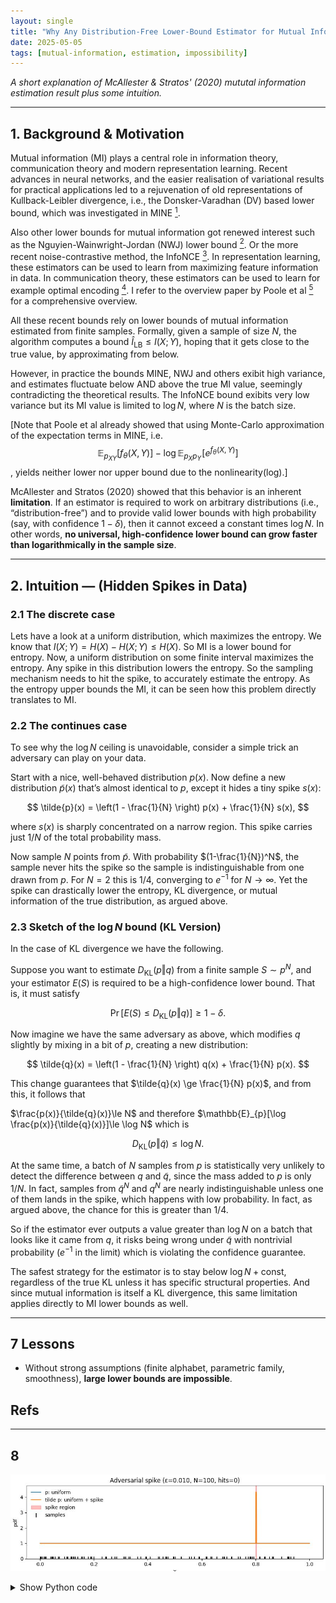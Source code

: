 ```yaml
---
layout: single
title: "Why Any Distribution-Free Lower-Bound Estimator for Mutual Information Can’t Beat log N"
date: 2025-05-05
tags: [mutual-information, estimation, impossibility]
---
```


*A short explanation of McAllester & Stratos' (2020) mututal information estimation result plus some intuition.*

---

## 1. Background & Motivation

Mutual information (MI) plays a central role in information theory, communication theory and modern representation learning. 
Recent advances in neural networks, and the easier realisation of variational results for practical applications led to a rejuvenation of old representations of Kullback-Leibler divergence, 
i.e., the Donsker-Varadhan (DV) based lower bound, which was investigated in MINE [^Belghazi18]. 

Also other lower bounds for mutual information got renewed interest such as the Nguyien-Wainwright-Jordan (NWJ) lower bound [^NWJ10]. 
Or the more recent noise-contrastive method, the InfoNCE [^NCE10]. In representation learning, these estimators can be used to learn from maximizing feature information in data. 
In communication theory, these estimators can be used to learn for example optimal encoding [^Fritschek19]. I refer to the overview paper by Poole et al [^Poole19] for a comprehensive overview.

All these recent bounds rely on lower bounds of mutual information estimated from finite samples. 
Formally, given a sample of size $N$, the algorithm computes a bound $\widehat I_{\mathrm{LB}} \le I(X;Y)$, hoping that it gets close to the true value, by approximating from below.

However, in practice the bounds MINE, NWJ and others exibit high variance, and estimates fluctuate below AND above the true MI value, seemingly contradicting the theoretical results. The InfoNCE bound exibits very low variance but its MI value is limited to $\log N$, where $N$ is the batch size.

[Note that Poole et al already showed that using Monte-Carlo approximation of the expectation terms in MINE, i.e. 
$$
\mathbb{E}_{p_{XY}}[f_\theta(X,Y)]- \log \mathbb{E}_{p_X p_Y}\!\bigl[e^{f_\theta(X,Y)}\bigr]
$$,
yields neither lower nor upper bound due to the nonlinearity(log).]

McAllester and Stratos (2020) showed that this behavior is an inherent **limitation**. 
If an estimator is required to work on arbitrary distributions (i.e., “distribution-free”) and to provide valid lower bounds with high probability (say, with confidence $1 - \delta$), 
then it cannot exceed a constant times $\log N$. In other words, **no universal, high-confidence lower bound can grow faster than logarithmically in the sample size**.


---

## 2. Intuition — (Hidden Spikes in Data)

### 2.1 The discrete case
Lets have a look at a uniform distribution, which maximizes the entropy.
We know that $I(X;Y) = H(X) - H(X;Y) \le H(X)$. So MI is a lower bound for entropy. Now, a uniform distribution on some finite interval maximizes the entropy. 
Any spike in this distribution lowers the entropy. So the sampling mechanism needs to hit the spike, to accurately estimate the entropy. 
As the entropy upper bounds the MI, it can be seen how this problem directly translates to MI.

### 2.2 The continues case

To see why the $\log N$ ceiling is unavoidable, consider a simple trick an adversary can play on your data.

Start with a nice, well-behaved distribution $p(x)$. Now define a new distribution $\tilde{p}(x)$ that’s almost identical to $p$, except it hides a tiny spike $s(x)$:

$$
\tilde{p}(x) = \left(1 - \frac{1}{N} \right) p(x) + \frac{1}{N} s(x),
$$

where $s(x)$ is sharply concentrated on a narrow region. This spike carries just $1/N$ of the total probability mass.

Now sample $N$ points from $\tilde{p}$. With probability $(1-\frac{1}{N})^N$, the sample never hits the spike so the sample is indistinguishable from one drawn from $p$. 
For $N=2$ this is $1/4$, converging to $e^{-1}$ for $N\rightarrow \infty$.  Yet the spike can drastically lower the entropy, KL divergence, or mutual information of the true distribution, as argued above.

### 2.3 Sketch of the $\log N$ bound (KL Version)

In the case of KL divergence we have the following.

Suppose you want to estimate $D_{\mathrm{KL}}(p \Vert q)$ from a finite sample $S \sim p^N$, and your estimator $E(S)$ is required to be a high-confidence lower bound. 
That is, it must satisfy

$$
\Pr\left[ E(S) \le D_{\mathrm{KL}}(p \Vert q) \right] \ge 1 - \delta.
$$

Now imagine we have the same adversary as above, which modifies $q$ slightly by mixing in a bit of $p$, creating a new distribution:

$$
\tilde{q}(x) = \left(1 - \frac{1}{N} \right) q(x) + \frac{1}{N} p(x).
$$

This change guarantees that $\tilde{q}(x) \ge \frac{1}{N} p(x)$, and from this, it follows that

$\frac{p(x)}{\tilde{q}(x)}\le N$ and therefore $\mathbb{E}_{p}[\log \frac{p(x)}{\tilde{q}(x)}]\le \log N$ which is

$$
D_{\mathrm{KL}}(p \Vert \tilde{q}) \le \log N.
$$

At the same time, a batch of $N$ samples from $p$ is statistically very unlikely to detect the difference between $q$ and $\tilde{q}$, since the mass added to $p$ is only $1/N$.
In fact, samples from $\tilde{q}^N$ and $q^N$ are nearly indistinguishable unless one of them lands in the spike, which happens with low probability.
In fact, as argued above, the chance for this is greater than $1/4$.

So if the estimator ever outputs a value greater than $\log N$ on a batch that looks like it came from $q$, it risks being wrong under $\tilde{q}$ with nontrivial probability ($e^{-1}$ in the limit) which is violating the confidence guarantee.

The safest strategy for the estimator is to stay below $\log N + \text{const}$, regardless of the true KL unless it has specific structural properties. 
And since mutual information is itself a KL divergence, this same limitation applies directly to MI lower bounds as well.

---
## 7  Lessons

* Without strong assumptions (finite alphabet, parametric family,
  smoothness), **large lower bounds are impossible**.

## Refs

[^Belghazi18]: Belghazi, M. I. *et al.* (2018).  
  **Mutual Information Neural Estimation (MINE)**.  
  *Proceedings of the 35th International Conference on Machine Learning*.

[^NWJ10]: Nguyen, X., Wainwright, M. J., & Jordan, M. I. (2010).  
**Estimating Divergence Functionals and the Likelihood Ratio by Convex Risk Minimization.**  
*IEEE Transactions on Information Theory*, 56 (11), 5847-5861.  

[^NCE10]: Gutmann, M., & Hyvärinen, A. (2010).  
**Noise-Contrastive Estimation: A New Estimation Principle for Unnormalized Statistical Models.**  
In *Proceedings of AISTATS 13*, 297-304.  

[^Fritschek19]: Fritschek, R., Schaefer, R. F., & Wunder, G. (2019).  
**Deep Learning for Channel Coding via Neural Mutual Information Estimation.**  
In *Proceedings of the 2019 IEEE 20th International Workshop on Signal Processing Advances in Wireless Communications* (SPAWC), 1-5.  

[^Poole19]: Poole, B., Ozair, S., van den Oord, A., Alemi, A. A., & Tucker, G. (2019).  
&nbsp;&nbsp;**On Variational Bounds of Mutual Information.**  
In *Proceedings of the 36th International Conference on Machine Learning* (ICML), 5171-5180.

---

## 8
![Figure](/images/MISCapture2.JPG)
<details>
<summary>Show Python code</summary>

{% highlight python %} 
import numpy as np
import matplotlib.pyplot as plt

# ----------------  parameters ---------------------
N     = 100      # batch size
eps   = 1/N      # hidden mass
width = 0.003    # spike width
pos   = 0.8      # spike start (interval [pos, pos+width])
# --------------------------------------------------

# pdfs on [0,1]
x     = np.linspace(0, 1, 2000)
p_pdf = np.ones_like(x)
q_pdf = np.ones_like(x)*(1-eps)
q_pdf += ((x>=pos) & (x<=pos+width)) * (eps/width)

# draw N samples from q_pdf (simple rejection sampler)
rng   = np.random.default_rng(42)
samps = []
while len(samps) < N:
    u = rng.random()
    if rng.random() <= q_pdf[(np.abs(x-u)<1e-3)][0] / q_pdf.max():
        samps.append(u)
samps = np.array(samps)

# count spike hits
hits = np.sum((samps >= pos) & (samps <= pos + width))
print(f"Spike hits: {hits} / {N}")

# plot
plt.figure(figsize=(9,3))
plt.plot(x, p_pdf, label='p: uniform')
plt.plot(x, q_pdf, label='tilde p: uniform + spike')
plt.axvspan(pos, pos + width, color='red', alpha=0.25, label='spike region')
plt.scatter(samps, np.zeros_like(samps), marker='|', s=80, color='k', label='samples')
plt.ylim(0, q_pdf.max()*1.1)
plt.xlabel('x'); plt.ylabel('pdf')
plt.title(f'Adversarial spike (ε={eps:.3f}, N={N}, hits={hits})')
plt.legend(frameon=False); plt.tight_layout()
plt.savefig('adversarial_spike.png', dpi=150)
plt.show()
```
{% endhighlight %} 

<\details>
